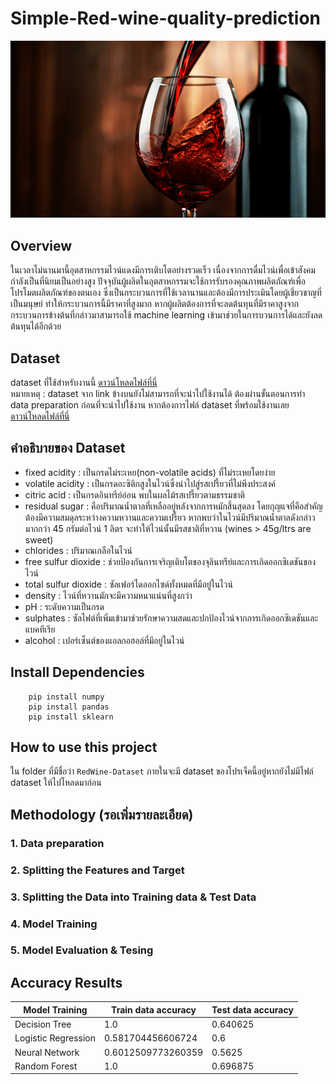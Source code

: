 # Simple-Red-wine-quality-prediction

![alt text](https://github.com/Domozzz/Simple-Red-wine-quality-prediction/blob/main/Images/red-wine.jpg)

## Overview

ในเวลาไม่นานมานี้อุตสาหกรรมไวน์แดงมีการเติบโตอย่างรวดเร็ว เนื่องจากการดื่มไวน์เพื่อเข้าสังคมกำลังเป็นที่นิยมเป็นอย่างสูง ปัจจุบันผู้ผลิตในอุตสาหกรรมจะใช้การรับรองคุณภาพผลิตภัณฑ์เพื่อโปรโมตผลิตภัณฑ์ของตนเอง ซึ่งเป็นกระบวนการที่ใช้เวลานานและต้องมีการประเมินโดยผู้เชี่ยวชาญที่เป็นมนุษย์ ทำให้กระบวนการนี้มีราคาที่สูงมาก หากผู้ผลิตต้องการที่จะลดต้นทุนที่มีราคาสูงจากกระบวนการข้างต้นที่กล่าวมาสามารถใช้ machine learning เข้ามาช่วยในการบวนการได้และยังลดต้นทุนได้อีกด้วย

## Dataset

dataset ที่ใช้สำหรับงานนี้ [ดาวน์โหลดไฟล์ที่นี่](https://archive.ics.uci.edu/ml/machine-learning-databases/wine-quality/winequality-red.csv) </br>
หมายเหตุ : dataset จาก link ข้างบนยังไม่สามารถที่จะนำไปใช้งานได้ ต้องผ่านขั้นตอนการทำ data preparation ก่อนที่จะนำไปใช้งาน หากต้องการไฟล์ dataset ที่พร้อมใช้งานเลย [ดาวน์โหลดไฟล์ที่นี่](https://github.com/Domozzz/Simple-Red-wine-quality-prediction/blob/main/RedWine-Dataset/Redwine.csv)

## คำอธิบายของ Dataset

- fixed acidity : เป็นกรดไม่ระเหย(non-volatile acids) ที่ไม่ระเหยโดยง่าย
- volatile acidity : เป็นกรดอะซิติกสูงในไวน์ซึ่งนำไปสู่รสเปรี้ยวที่ไม่พึงประสงค์
- citric acid : เป็นกรดอินทรีย์อ่อน พบในผลไม้รสเปรี้ยวตามธรรมชาติ
- residual sugar : คือปริมาณน้ำตาลที่เหลืออยู่หลังจากการหมักสิ้นสุดลง โดยกุญแจที่คือสำคัญต้องมีความสมดุลระหว่างความหวานและความเปรี้ยว หากพบว่าในไวน์มีปริมาณน้ำตาลดังกล่าวมากกว่า 45 กรัมต่อไวน์ 1 ลิตร จะทำให้ไวน์นั้นมีรสชาติที่หวาน (wines > 45g/ltrs are sweet)
- chlorides : ปริมาณเกลือในไวน์
- free sulfur dioxide : ช่วยป้องกันการเจริญเติบโตของจุลินทรีย์และการเกิดออกซิเดชันของไวน์
- total sulfur dioxide : ซัลเฟอร์ไดออกไซด์ทั้งหมดที่มีอยู่ในไวน์
- density : ไวน์ที่หวานมักจะมีความหนาแน่นที่สูงกว่า
- pH : ระดับความเป็นกรด
- sulphates : ซัลไฟต์ที่เพิ่มเข้ามาช่วยรักษาความสดและปกป้องไวน์จากการเกิดออกซิเดชันและแบคทีเรีย
- alcohol : เปอร์เซ็นต์ของแอลกอฮอล์ที่มีอยู่ในไวน์

## Install Dependencies

```
    pip install numpy
    pip install pandas
    pip install sklearn
```

## How to use this project

ใน folder ที่มีชื่อว่า `RedWine-Dataset` ภายในจะมี dataset ของโปรเจ็คนี้อยู่หากยังไม่มีไฟล์ dataset ให้ไปโหลดมาก่อน

## Methodology (รอเพิ่มรายละเอียด)

### 1. Data preparation

### 2. Splitting the Features and Target

### 3. Splitting the Data into Training data & Test Data

### 4. Model Training

### 5. Model Evaluation & Tesing

## Accuracy Results

| Model Training      | Train data accuracy | Test data accuracy |
| ------------------- | ------------------- | ------------------ |
| Decision Tree       | 1.0                 | 0.640625           |
| Logistic Regression | 0.581704456606724   | 0.6                |
| Neural Network      | 0.6012509773260359  | 0.5625             |
| Random Forest       | 1.0                 | 0.696875           |

